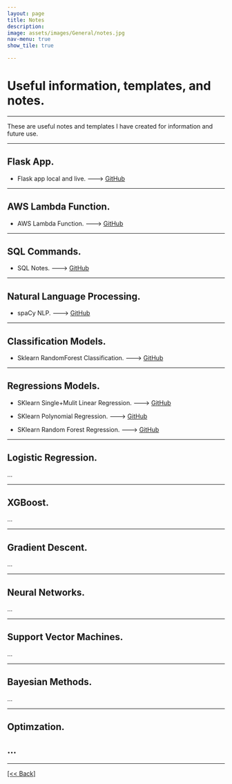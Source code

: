 ```yaml
---
layout: page
title: Notes
description:
image: assets/images/General/notes.jpg
nav-menu: true
show_tile: true

---
```


# Useful information, templates, and notes.

---

These are useful notes and templates I have created for information and future use.

---

## Flask App.
- Flask app local and live. ---> [GitHub](https://github.com/CVanchieri/FlaskApp_Template)

---

## AWS Lambda Function.
- AWS Lambda Function.  ---> [GitHub](https://github.com/CVanchieri/AWSLambdaFunction_Template)

---

## SQL Commands.
 - SQL Notes.  ---> [GitHub](https://github.com/CVanchieri/CS_Notes/blob/main/SQL_Notes/SQL_notes.py)

---

## Natural Language Processing.
 - spaCy NLP.  ---> [GitHub](https://github.com/CVanchieri/CS_Notes/blob/main/NLP_Notes/SpacyNLPNotes.py)

---

## Classification Models.
 - Sklearn RandomForest Classification.  ---> [GitHub](https://github.com/CVanchieri/CS_Notes/blob/main/RFM_Notes/RFMSklearnModels_Notes.ipynb)

---

## Regressions Models. 
 - SKlearn Single+Mulit Linear Regression.  ---> [GitHub](https://github.com/CVanchieri/CS_Notes/blob/main/LRM_Notes/SKlearn_SingleMultiLinear_Regression.ipynb)

 - SKlearn Polynomial Regression.  ---> [GitHub](https://github.com/CVanchieri/CS_Notes/blob/main/LRM_Notes/SKlearn_Polynomial_Regression.ipynb)
 
 - SKlearn Random Forest Regression.  ---> [GitHub](https://github.com/CVanchieri/CS_Notes/blob/main/LRM_Notes/SKLearn_RandomForest_Regression.ipynb)

---

## Logistic Regression.
...

---

## XGBoost.
...

---

## Gradient Descent.
...

---

## Neural Networks.
...

---

## Support Vector Machines.
...

---

## Bayesian Methods.
...

---

## Optimzation.
...
---




---
[[<< Back]](https://cvanchieri.github.io/DSPortfolio)

